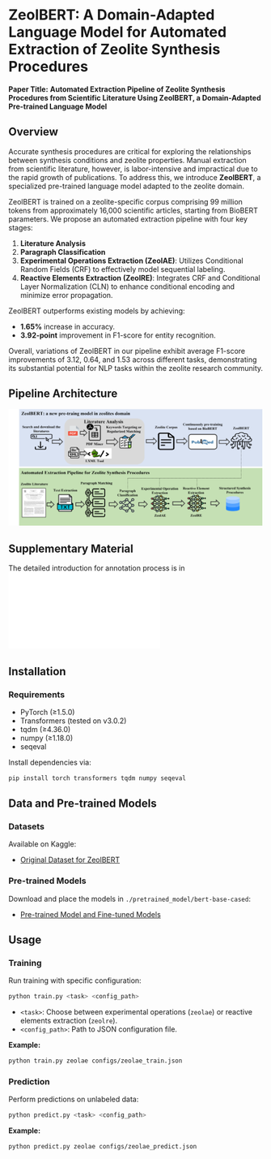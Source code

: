 # ZeolBERT: A Domain-Adapted Language Model for Automated Extraction of Zeolite Synthesis Procedures

**Paper Title:**
**Automated Extraction Pipeline of Zeolite Synthesis Procedures from Scientific Literature Using ZeolBERT, a Domain-Adapted Pre-trained Language Model**

## Overview

Accurate synthesis procedures are critical for exploring the relationships between synthesis conditions and zeolite properties. Manual extraction from scientific literature, however, is labor-intensive and impractical due to the rapid growth of publications. To address this, we introduce **ZeolBERT**, a specialized pre-trained language model adapted to the zeolite domain.

ZeolBERT is trained on a zeolite-specific corpus comprising 99 million tokens from approximately 16,000 scientific articles, starting from BioBERT parameters. We propose an automated extraction pipeline with four key stages:

1. **Literature Analysis**
2. **Paragraph Classification**
3. **Experimental Operations Extraction (ZeolAE)**: Utilizes Conditional Random Fields (CRF) to effectively model sequential labeling.
4. **Reactive Elements Extraction (ZeolRE)**: Integrates CRF and Conditional Layer Normalization (CLN) to enhance conditional encoding and minimize error propagation.

ZeolBERT outperforms existing models by achieving:

* **1.65%** increase in accuracy.
* **3.92-point** improvement in F1-score for entity recognition.

Overall, variations of ZeolBERT in our pipeline exhibit average F1-score improvements of 3.12, 0.64, and 1.53 across different tasks, demonstrating its substantial potential for NLP tasks within the zeolite research community.

## Pipeline Architecture

![Pipeline Overview](./assets/all_information.png)

## Supplementary Material

The detailed introduction for annotation process is in ![Supplemetary Material](./supplement.pdf)

## Installation

### Requirements

* PyTorch (≥1.5.0)
* Transformers (tested on v3.0.2)
* tqdm (≥4.36.0)
* numpy (≥1.18.0)
* seqeval

Install dependencies via:

```bash
pip install torch transformers tqdm numpy seqeval
```

## Data and Pre-trained Models

### Datasets

Available on Kaggle:

* [Original Dataset for ZeolBERT](https://www.kaggle.com/datasets/boldhu/original-dataset-for-zeolbert)

### Pre-trained Models

Download and place the models in `./pretrained_model/bert-base-cased`:

* [Pre-trained Model and Fine-tuned Models](https://www.kaggle.com/datasets/boldhu/original-dataset-for-zeolbert)

## Usage

### Training

Run training with specific configuration:

```bash
python train.py <task> <config_path>
```

* `<task>`: Choose between experimental operations (`zeolae`) or reactive elements extraction (`zeolre`).
* `<config_path>`: Path to JSON configuration file.

**Example:**

```bash
python train.py zeolae configs/zeolae_train.json
```

### Prediction

Perform predictions on unlabeled data:

```bash
python predict.py <task> <config_path>
```

**Example:**

```bash
python predict.py zeolae configs/zeolae_predict.json
```
